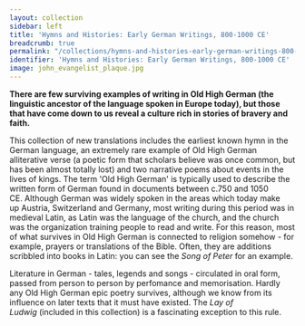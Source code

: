 ```yaml
---
layout: collection
sidebar: left
title: 'Hymns and Histories: Early German Writings, 800-1000 CE'
breadcrumb: true
permalink: "/collections/hymns-and-histories-early-german-writings-800-1000-ce/"
identifier: 'Hymns and Histories: Early German Writings, 800-1000 CE'
image: john_evangelist_plaque.jpg
---
```


<p><strong>There are few surviving examples of writing in Old High German (the linguistic ancestor of the language spoken in Europe today), but those that have come down to us reveal a culture rich in stories of bravery and faith.</strong></p><p>This collection of new translations includes the earliest known hymn in the German language, an extremely rare example of Old High German alliterative verse (a poetic form that scholars believe was once common, but has been almost totally lost) and two narrative poems about events in the lives of kings. The term 'Old High German' is typically used to describe&nbsp;the written form of German found in documents&nbsp;between c.750 and 1050 CE.&nbsp;Although German was widely spoken in the areas which today make up&nbsp;Austria, Switzerland and Germany, most writing during this period was in medieval Latin, as Latin was the language of the church, and the church was the organization training people to read and write.&nbsp;For this reason, most of what survives in Old High German is connected to religion somehow - for example,&nbsp;prayers or translations of the Bible.&nbsp;Often, they are additions scribbled into books in Latin: you can&nbsp;see the <em>Song of Peter</em> for an example.</p><p>Literature in German&nbsp;- tales, legends and songs - circulated in oral form, passed from person to person by perfomance and memorisation. Hardly any Old High German epic poetry&nbsp;survives, although we know from its influence on&nbsp;later texts that it must have existed. The <i>Lay of Ludwig&nbsp;</i>(included in this collection) is a fascinating&nbsp;exception to this rule.</p>